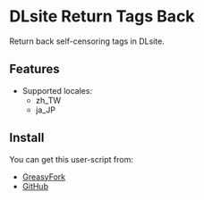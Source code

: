 # DLsite Return Tags Back

Return back self-censoring tags in DLsite.

## Features

- Supported locales:
  - zh_TW
  - ja_JP

## Install

You can get this user-script from:

- [GreasyFork](https://greasyfork.org/scripts/493922)
- [GitHub](https://github.com/rod24574575/monorepo/tree/main/packages/dlsite-return-tags-back)
